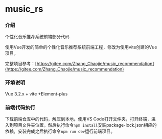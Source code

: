 # music_rs

### 介绍

个性化音乐推荐系统前端部分代码

使用Vue开发的简单的个性化音乐推荐系统前端工程，修改为使用vite创建的Vue项目。

完整项目参考：[https://gitee.com/Zhang_Chaojie/music_recommendation](https://gitee.com/Zhang_Chaojie/music_recommendation)

### 环境说明
Vue 3.2.x + vite +Element-plus

### 前端代码执行

下载前端仓库中的代码，解压到本地，使用VS Code打开文件夹，打开终端，进入到项目文件夹位置。然后执行命令`npm install`安装package-lock.json相应的依赖，安装完成之后执行命令`npm run dev`运行前端项目。